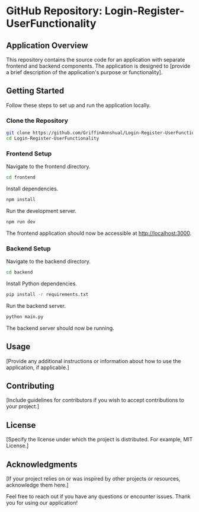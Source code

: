 # GitHub Repository: Login-Register-UserFunctionality

## Application Overview

This repository contains the source code for an application with separate frontend and backend components. The application is designed to [provide a brief description of the application's purpose or functionality].

## Getting Started

Follow these steps to set up and run the application locally.

### Clone the Repository

```bash
git clone https://github.com/GriffinAnnshual/Login-Register-UserFunctionality/edit/Source/README.md
cd Login-Register-UserFunctionality
```

### Frontend Setup

Navigate to the frontend directory.

```bash
cd frontend
```

Install dependencies.

```bash
npm install
```

Run the development server.

```bash
npm run dev
```

The frontend application should now be accessible at [http://localhost:3000](http://localhost:3000).

### Backend Setup

Navigate to the backend directory.

```bash
cd backend
```

Install Python dependencies.

```bash
pip install -r requirements.txt
```

Run the backend server.

```bash
python main.py
```

The backend server should now be running.

## Usage

[Provide any additional instructions or information about how to use the application, if applicable.]

## Contributing

[Include guidelines for contributors if you wish to accept contributions to your project.]

## License

[Specify the license under which the project is distributed. For example, MIT License.]

## Acknowledgments

[If your project relies on or was inspired by other projects or resources, acknowledge them here.]

Feel free to reach out if you have any questions or encounter issues. Thank you for using our application!
